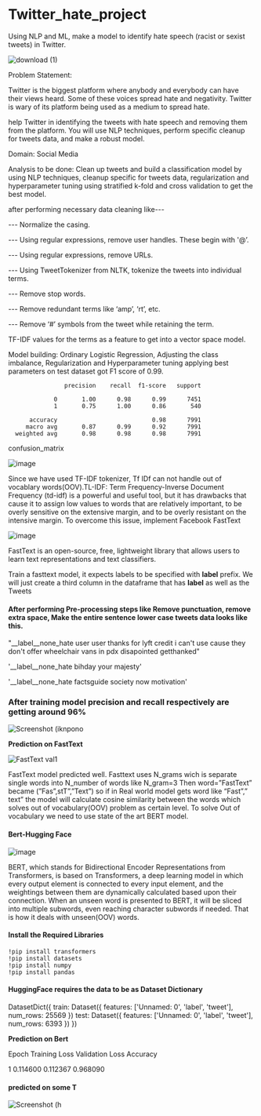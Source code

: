 # Twitter_hate_project

Using NLP and ML, make a model to identify hate speech (racist or sexist tweets) in Twitter.

![download (1)](https://user-images.githubusercontent.com/94167271/189394381-23b1e157-81ae-453d-b9d4-b41212975d8c.png)

Problem Statement: 

Twitter is the biggest platform where anybody and everybody can have their views heard. Some of these voices spread hate and negativity. Twitter is wary of its platform being used as a medium  to spread hate. 

help Twitter in identifying the tweets with hate speech and removing them from the platform. You will use NLP techniques, perform specific cleanup for tweets data, and make a robust model.

Domain: Social Media

Analysis to be done: Clean up tweets and build a classification model by using NLP techniques, cleanup specific for tweets data, regularization and hyperparameter tuning using stratified k-fold and cross validation to get the best model.


after performing necessary data cleaning like---

--- Normalize the casing.

--- Using regular expressions, remove user handles. These begin with '@’.

--- Using regular expressions, remove URLs.

--- Using TweetTokenizer from NLTK, tokenize the tweets into individual terms.

--- Remove stop words.

--- Remove redundant terms like ‘amp’, ‘rt’, etc.

--- Remove ‘#’ symbols from the tweet while retaining the term.

TF-IDF values for the terms as a feature to get into a vector space model.

Model building: Ordinary Logistic Regression, Adjusting the class imbalance, Regularization and Hyperparameter tuning applying best parameters on test dataset got F1 score of 0.99.


                    precision    recall  f1-score   support

                 0       1.00      0.98      0.99      7451
                 1       0.75      1.00      0.86       540

          accuracy                           0.98      7991
         macro avg       0.87      0.99      0.92      7991
      weighted avg       0.98      0.98      0.98      7991



confusion_matrix

![image](https://user-images.githubusercontent.com/94167271/189967508-5a85797c-29ac-4afd-ad93-861c19f79878.png)

Since we have used TF-IDF tokenizer, Tf IDf can not handle out of vocablary words(OOV).TL-IDF: Term Frequency-Inverse Document Frequency (td-idf) is a powerful and useful tool, but it has drawbacks that cause it to assign low values to words that are relatively important, to be overly sensitive on the extensive margin, and to be overly resistant on the intensive margin. To overcome this issue, implement Facebook FastText 

![image](https://user-images.githubusercontent.com/94167271/210103669-08c4ffbd-4562-47c6-b0c9-18b05861c0f1.png)




FastText is an open-source, free, lightweight library that allows users to learn text representations and text classifiers.

Train a fasttext model, it expects labels to be specified with __label__ prefix. We will just create a third column in the dataframe that has __label__ as well as the Tweets

 
#### After performing Pre-processing steps like Remove punctuation, remove extra space, Make the entire sentence lower case tweets data looks like this.
  
"__label__none_hate user user thanks for lyft credit i can't use cause they don't offer wheelchair vans in pdx disapointed getthanked"

'__label__none_hate bihday your majesty'

'__label__none_hate factsguide society now motivation'

### After training model  precision and recall respectively are getting around 96%

![Screenshot (iknpono](https://user-images.githubusercontent.com/94167271/210107645-b0efe9ae-67d9-4bbc-b839-e417a2fec816.png)


****Prediction on FastText****

![FastText val1](https://user-images.githubusercontent.com/94167271/210106374-611ba325-086a-4a07-815b-5e5630bde18a.png)

FastText model predicted well. Fasttext uses N_grams wich is separate single words into N_number of words like N_gram=3 Then word=”FastText”  became  (”Fas”,stT”,”Text”) so if in Real world model gets word like “Fast”,” text” the model will calculate cosine similarity between the words which solves out of vocabulary(OOV) problem as certain level. To solve Out of vocabulary we need to use state of the art BERT model.

#### Bert-Hugging Face 

![image](https://user-images.githubusercontent.com/94167271/210153235-e50eccff-48d1-4279-91b0-42eb8e7afff6.png)


BERT, which stands for Bidirectional Encoder Representations from Transformers, is based on Transformers, a deep learning model in which every output element is connected to every input element, and the weightings between them are dynamically calculated based upon their connection.
When an unseen word is presented to BERT, it will be sliced into multiple subwords, even reaching character subwords if needed. That is how it deals with unseen(OOV) words.


 #### Install the Required Libraries
 
    !pip install transformers
    !pip install datasets
    !pip install numpy
    !pip install pandas



#### HuggingFace requires the data to be as Dataset Dictionary


DatasetDict({
    train: Dataset({
        features: ['Unnamed: 0', 'label', 'tweet'],
        num_rows: 25569
    })
    test: Dataset({
        features: ['Unnamed: 0', 'label', 'tweet'],
        num_rows: 6393
    })
})


****Prediction on Bert****

Epoch 	Training Loss	  Validation Loss	   Accuracy
 
  1   	 0.114600	      0.112367	         0.968090
  
 #### predicted on some T
 ![Screenshot (h](https://user-images.githubusercontent.com/94167271/210153323-5b6e683f-7367-4869-9c2e-cd405e2b36af.png)

